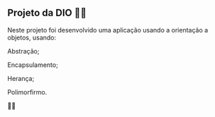 ## Projeto da DIO :woman_technologist:

Neste projeto foi desenvolvido uma aplicação usando a orientação a objetos, usando: 

Abstração;

Encapsulamento;

Herança;

Polimorfirmo.

:man_student:
